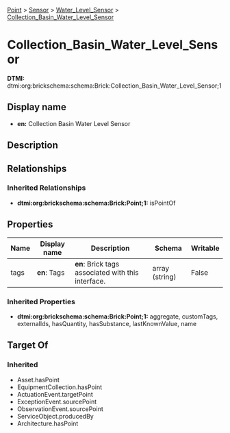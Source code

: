 [Point](../../Point.md) > [Sensor](../Sensor.md) > [Water_Level_Sensor](Water_Level_Sensor.md) > [Collection_Basin_Water_Level_Sensor](.)
# Collection_Basin_Water_Level_Sensor
**DTMI:** dtmi:org:brickschema:schema:Brick:Collection_Basin_Water_Level_Sensor;1
## Display name
- **en:** Collection Basin Water Level Sensor
## Description
## Relationships
### Inherited Relationships
* **dtmi:org:brickschema:schema:Brick:Point;1:** isPointOf
## Properties
|Name|Display name|Description|Schema|Writable|
|-|-|-|-|-|
|tags|**en**: Tags|**en**: Brick tags associated with this interface.|array (string)|False|
### Inherited Properties
* **dtmi:org:brickschema:schema:Brick:Point;1:** aggregate, customTags, externalIds, hasQuantity, hasSubstance, lastKnownValue, name
## Target Of
### Inherited
* Asset.hasPoint
* EquipmentCollection.hasPoint
* ActuationEvent.targetPoint
* ExceptionEvent.sourcePoint
* ObservationEvent.sourcePoint
* ServiceObject.producedBy
* Architecture.hasPoint

